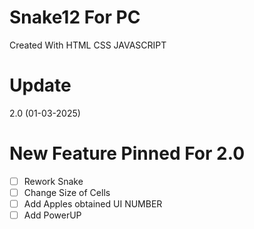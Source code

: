 # Snake12 For PC
Created With HTML CSS JAVASCRIPT

# Update 
2.0 (01-03-2025)

# New Feature Pinned For 2.0
- [ ] Rework Snake
- [ ] Change Size of Cells
- [ ] Add Apples obtained UI NUMBER
- [ ] Add PowerUP
